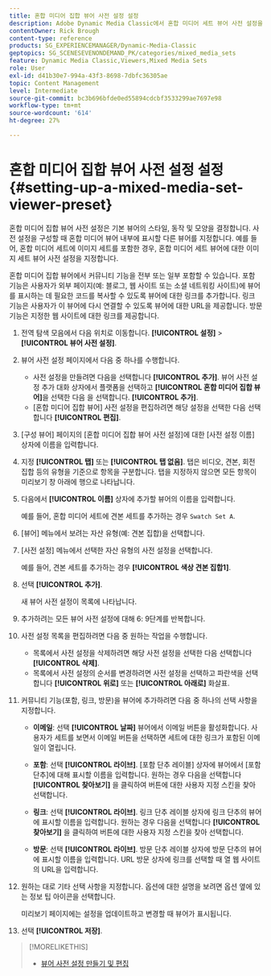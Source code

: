 ```yaml
---
title: 혼합 미디어 집합 뷰어 사전 설정 설정
description: Adobe Dynamic Media Classic에서 혼합 미디어 세트 뷰어 사전 설정을 설정하는 방법에 대해 알아봅니다.
contentOwner: Rick Brough
content-type: reference
products: SG_EXPERIENCEMANAGER/Dynamic-Media-Classic
geptopics: SG_SCENESEVENONDEMAND_PK/categories/mixed_media_sets
feature: Dynamic Media Classic,Viewers,Mixed Media Sets
role: User
exl-id: d41b30e7-994a-43f3-8698-7dbfc36305ae
topic: Content Management
level: Intermediate
source-git-commit: bc3b696bfde0ed55894cdcbf3533299ae7697e98
workflow-type: tm+mt
source-wordcount: '614'
ht-degree: 27%

---
```


# 혼합 미디어 집합 뷰어 사전 설정 설정{#setting-up-a-mixed-media-set-viewer-preset}

혼합 미디어 집합 뷰어 사전 설정은 기본 뷰어의 스타일, 동작 및 모양을 결정합니다. 사전 설정을 구성할 때 혼합 미디어 뷰어 내부에 표시할 다른 뷰어를 지정합니다. 예를 들어, 혼합 미디어 세트에 이미지 세트를 포함한 경우, 혼합 미디어 세트 뷰어에 대한 이미지 세트 뷰어 사전 설정을 지정합니다.

혼합 미디어 집합 뷰어에서 커뮤니티 기능을 전부 또는 일부 포함할 수 있습니다. 포함 기능은 사용자가 외부 페이지(예: 블로그, 웹 사이트 또는 소셜 네트워킹 사이트)에 뷰어를 표시하는 데 필요한 코드를 복사할 수 있도록 뷰어에 대한 링크를 추가합니다. 링크 기능은 사용자가 이 뷰어에 다시 연결할 수 있도록 뷰어에 대한 URL을 제공합니다. 방문 기능은 지정한 웹 사이트에 대한 링크를 제공합니다.

1. 전역 탐색 모음에서 다음 위치로 이동합니다. **[!UICONTROL 설정]** > **[!UICONTROL 뷰어 사전 설정]**.
1. 뷰어 사전 설정 페이지에서 다음 중 하나를 수행합니다.

   * 사전 설정을 만들려면 다음을 선택합니다 **[!UICONTROL 추가]**. 뷰어 사전 설정 추가 대화 상자에서 플랫폼을 선택하고 **[!UICONTROL 혼합 미디어 집합 뷰어]**&#x200B;을 선택한 다음 을 선택합니다. **[!UICONTROL 추가]**.
   * [혼합 미디어 집합 뷰어] 사전 설정을 편집하려면 해당 설정을 선택한 다음 선택합니다 **[!UICONTROL 편집]**.

1. [구성 뷰어] 페이지의 [혼합 미디어 집합 뷰어 사전 설정]에 대한 [사전 설정 이름] 상자에 이름을 입력합니다.
1. 지정 **[!UICONTROL 탭]** 또는 **[!UICONTROL 탭 없음]**. 탭은 비디오, 견본, 회전 집합 등의 유형을 기준으로 항목을 구분합니다. 탭을 지정하지 않으면 모든 항목이 미리보기 창 아래에 행으로 나타납니다.
1. 다음에서 **[!UICONTROL 이름]** 상자에 추가할 뷰어의 이름을 입력합니다.

   예를 들어, 혼합 미디어 세트에 견본 세트를 추가하는 경우 `Swatch Set A`.

1. [뷰어] 메뉴에서 보려는 자산 유형(예: 견본 집합)을 선택합니다.
1. [사전 설정] 메뉴에서 선택한 자산 유형의 사전 설정을 선택합니다.

   예를 들어, 견본 세트를 추가하는 경우 **[!UICONTROL 색상 견본 집합1]**.

1. 선택 **[!UICONTROL 추가]**.

   새 뷰어 사전 설정이 목록에 나타납니다.

1. 추가하려는 모든 뷰어 사전 설정에 대해 6: 9단계를 반복합니다.
1. 사전 설정 목록을 편집하려면 다음 중 원하는 작업을 수행합니다.

   * 목록에서 사전 설정을 삭제하려면 해당 사전 설정을 선택한 다음 선택합니다 **[!UICONTROL 삭제]**.
   * 목록에서 사전 설정의 순서를 변경하려면 사전 설정을 선택하고 파란색을 선택합니다 **[!UICONTROL 위로]** 또는 **[!UICONTROL 아래로]** 화살표.

1. 커뮤니티 기능(포함, 링크, 방문)을 뷰어에 추가하려면 다음 중 하나의 선택 사항을 지정합니다.

   * **이메일**: 선택 **[!UICONTROL 날짜]** 뷰어에서 이메일 버튼을 활성화합니다. 사용자가 세트를 보면서 이메일 버튼을 선택하면 세트에 대한 링크가 포함된 이메일이 열립니다.

   * **포함**: 선택 **[!UICONTROL 라이브]**. [포함 단추 레이블] 상자에 뷰어에서 [포함 단추]에 대해 표시할 이름을 입력합니다. 원하는 경우 다음을 선택합니다 **[!UICONTROL 찾아보기]** 을 클릭하여 버튼에 대한 사용자 지정 스킨을 찾아 선택합니다.

   * **링크**: 선택 **[!UICONTROL 라이브]**. 링크 단추 레이블 상자에 링크 단추의 뷰어에 표시할 이름을 입력합니다. 원하는 경우 다음을 선택합니다 **[!UICONTROL 찾아보기]** 을 클릭하여 버튼에 대한 사용자 지정 스킨을 찾아 선택합니다.

   * **방문**: 선택 **[!UICONTROL 라이브]**. 방문 단추 레이블 상자에 방문 단추의 뷰어에 표시할 이름을 입력합니다. URL 방문 상자에 링크를 선택할 때 열 웹 사이트의 URL을 입력합니다.

1. 원하는 대로 기타 선택 사항을 지정합니다. 옵션에 대한 설명을 보려면 옵션 옆에 있는 정보 팁 아이콘을 선택합니다.

   미리보기 페이지에는 설정을 업데이트하고 변경할 때 뷰어가 표시됩니다.

1. 선택 **[!UICONTROL 저장]**.

>[!MORELIKETHIS]
>
>* [뷰어 사전 설정 만들기 및 편집](application-setup.md#adding_and_editing_viewer_presets)
